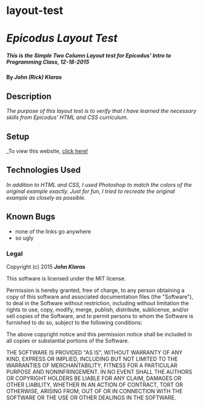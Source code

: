 # layout-test
# _Epicodus Layout Test_

##### _This is the Simple Two Column Layout test for Epicodus' Intro to Programming Class, 12-18-2015_

#### By _**John (Rick) Klaras**_

## Description

_The purpose of this layout test is to verify that I have learned the necessary skills from Epicodus' HTML and CSS curriculum._

## Setup

_To view this website, [click here!](http://johnklaras.github.io/layout-test/)

## Technologies Used

_In addition to HTML and CSS, I used Photoshop to match the colors of the original example exactly. Just for fun, I tried to recreate the original example as closely as possible._

## Known Bugs

* none of the links go anywhere
* so ugly

### Legal

Copyright (c) 2015 **_John Klaras_**

This software is licensed under the MIT license.

Permission is hereby granted, free of charge, to any person obtaining a copy
of this software and associated documentation files (the "Software"), to deal
in the Software without restriction, including without limitation the rights
to use, copy, modify, merge, publish, distribute, sublicense, and/or sell
copies of the Software, and to permit persons to whom the Software is
furnished to do so, subject to the following conditions:

The above copyright notice and this permission notice shall be included in
all copies or substantial portions of the Software.

THE SOFTWARE IS PROVIDED "AS IS", WITHOUT WARRANTY OF ANY KIND, EXPRESS OR
IMPLIED, INCLUDING BUT NOT LIMITED TO THE WARRANTIES OF MERCHANTABILITY,
FITNESS FOR A PARTICULAR PURPOSE AND NONINFRINGEMENT. IN NO EVENT SHALL THE
AUTHORS OR COPYRIGHT HOLDERS BE LIABLE FOR ANY CLAIM, DAMAGES OR OTHER
LIABILITY, WHETHER IN AN ACTION OF CONTRACT, TORT OR OTHERWISE, ARISING FROM,
OUT OF OR IN CONNECTION WITH THE SOFTWARE OR THE USE OR OTHER DEALINGS IN
THE SOFTWARE.
